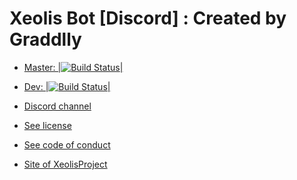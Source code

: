# Xeolis Bot [Discord] : Created by Graddlly

* [Master: |![Build Status](https://travis-ci.org/XeolisProject/XeolisBot.svg?branch=master)|](https://travis-ci.org/XeolisProject/XeolisBot) 
* [Dev: |![Build Status](https://travis-ci.org/XeolisProject/XeolisBot.svg?branch=dev)|](https://travis-ci.org/XeolisProject/XeolisBot)


* [Discord channel](https://discord.gg/C8UakNd)
* [See license](LICENSE)
* [See code of conduct](CODE_OF_CONDUCT.md)
* [Site of XeolisProject](https://xeolisproject.ru/)